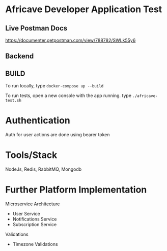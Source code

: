 # Africave Developer Application Test

## Live Postman Docs 
https://documenter.getpostman.com/view/788782/SWLk55y6

## Backend 

## BUILD 
To run locally, type `docker-compose up --build`

To run tests, open a new console with the app running. type `./africave-test.sh`


# Authentication

Auth for user actions are done using bearer token

# Tools/Stack

NodeJs, Redis, RabbitMQ, Mongodb

# Further Platform Implementation
Microservice Architecture
  * User Service
  * Notifications Service
  * Subscription Service

Validations
  * Timezone Validations
